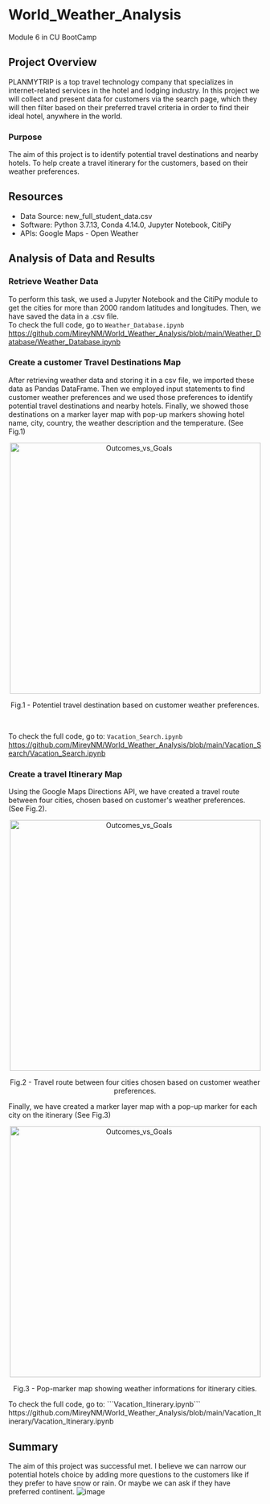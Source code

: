 # World_Weather_Analysis
Module 6 in CU BootCamp

## Project Overview 
PLANMYTRIP is a top travel technology company that specializes in internet-related services in the hotel and lodging industry. In this project we will collect and present data for customers via the search page, which they will then filter based on their preferred travel criteria in order to find their ideal hotel, anywhere in the world.

### Purpose 
The aim of this project is to identify potential travel destinations and nearby hotels. To help create a travel itinerary for the customers, based on their weather preferences. 


## Resources 
- Data Source: new_full_student_data.csv
- Software: Python 3.7.13, Conda 4.14.0, Jupyter Notebook, CitiPy
- APIs: Google Maps - Open Weather 

## Analysis of Data and Results

### Retrieve Weather Data 
To perform this task, we used a Jupyter Notebook and the CitiPy module to get the cities for more than 2000 random latitudes and longitudes. Then, we have saved the data in a .csv file.  <br/>
To check the full code, go to ```Weather_Database.ipynb ``` <br/>
 https://github.com/MireyNM/World_Weather_Analysis/blob/main/Weather_Database/Weather_Database.ipynb

### Create a customer Travel Destinations Map

After retrieving weather data and storing it in a csv file, we imported these data as Pandas DataFrame. Then we employed input statements to find customer weather preferences and we used those preferences to identify potential travel destinations and nearby hotels. Finally, we  showed those destinations on a marker layer map with pop-up markers showing hotel name, city, country, the weather description and the temperature. (See Fig.1)

<p align = "center">
<img width="499" alt="Outcomes_vs_Goals" src="https://user-images.githubusercontent.com/109363759/193340906-486a0a43-2804-429e-bff0-f3405b47d2fa.png">
</p>
<p align = "center">
Fig.1 - Potentiel travel destination based on customer weather preferences. 
</p>
 <br/>
 
To check the full code, go to: ```Vacation_Search.ipynb``` <br/>
https://github.com/MireyNM/World_Weather_Analysis/blob/main/Vacation_Search/Vacation_Search.ipynb

### Create a travel Itinerary Map
Using the Google Maps Directions API, we have created a travel route between four cities, chosen based on customer's weather preferences. (See Fig.2).

<p align = "center">
<img width="499" alt="Outcomes_vs_Goals" src="https://user-images.githubusercontent.com/109363759/193341177-6da7a2b5-4b74-4b31-a049-d609ef914147.png">
</p>
<p align = "center">
Fig.2 - Travel route between four cities chosen based on customer weather preferences. 
</p>

Finally, we have created a marker layer map with a pop-up marker for each city on the itinerary (See Fig.3)

<p align = "center">
<img width="499" alt="Outcomes_vs_Goals" src="https://user-images.githubusercontent.com/109363759/193341370-3ee40153-ec63-481d-8182-fda23b4b3dea.png">
</p>
<p align = "center">
Fig.3 - Pop-marker map showing weather informations for itinerary cities. 
</p>
To check the full code, go to: 
```Vacation_Itinerary.ipynb```  <br/>
https://github.com/MireyNM/World_Weather_Analysis/blob/main/Vacation_Itinerary/Vacation_Itinerary.ipynb

## Summary
The aim of this project was successful met. I believe we can narrow our potential hotels choice by adding more questions to the customers like if they prefer to have snow or rain. Or maybe we can ask if they have preferred continent. ![image](https://user-images.githubusercontent.com/109363759/193342462-c2a50150-7817-4b39-b8df-81574d622c48.png)
